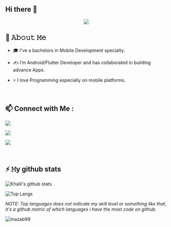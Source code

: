 ## Hi there 👋

<!--
**alisiam1625/alisiam1625** is a ✨ _special_ ✨ repository because its `README.md` (this file) appears on your GitHub profile.

### Hi there 👋
<h1 align="center">I'm Anas Khalil</h1>
<h3 align="center"></h3>

<!-- Typing SVG by DenverCoder1 - https://github.com/DenverCoder1/readme-typing-svg -->
<p align="center">
  <a href="https://github.com/DenverCoder1/readme-typing-svg"><img src="https://readme-typing-svg.herokuapp.com/?lines=Android/Flutter%20Developer;Always%20learning%20new%20things&font=Fira%20Code&center=true&width=440&height=45&color=57bcda&vCenter=true&size=22"></a>
</p> 



## :book: 𝙰𝚋𝚘𝚞𝚝 𝙼𝚎
- 🎓 I've a bachelors in Mobile Development specialty.

- ✍ I’m Android/Flutter Developer and has collaborated in building advance Apps.

- ⚡ I love Programming especially on mobile platforms.

&nbsp;

## 📫 Connect with Me :

<a href="https://www.linkedin.com/in/mohammed-siam-3a18b2201/" target="_blank"><img src="https://img.shields.io/badge/-mohamamd%20siam-0077B5?style=for-the-badge&logo=Linkedin&logoColor=white"/></a>

<a href="https://t.me/Anas_shaikhkhalil" target="_blank"><img src="https://img.shields.io/badge/-mohamamd%20siam-0077B5?style=for-the-badge&logo=whatsapp&logoColor=white"/></a>

<a href="https://www.instagram.com/king_flutter/" target="_blank"><img src="https://img.shields.io/badge/-mohamamd%20siam-0077B5?style=for-the-badge&logo=instagram&logoColor=white"/></a>


&nbsp;

## ⚡ 𝙼y github stats
![Khalil's github stats](https://github-readme-stats.vercel.app/api?username=anaskhalil123&show_icons=true&count_private=true&style=flat-square&include_all_commits=true&theme=react)


![Top Langs](https://github-readme-stats.vercel.app/api/top-langs/?username=anaskhalil123&style=flat-square&layout=compact&langs_count=8&theme=react) 

*NOTE: Top languages does not indicate my skill level or something like that, it's a github metric of which languages i have the most code on github.*


<p align="left"> <img src="https://komarev.com/ghpvc/?username=anaskhalil123&label=Profile%20views&color=0e75b6&style=flat" alt="mazab99" /> </p>
